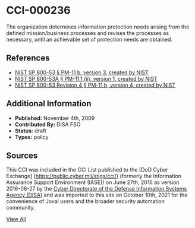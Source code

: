 # CCI-000236

The organization determines information protection needs arising from the defined mission/business processes and revises the processes as necessary, until an achievable set of protection needs are obtained.

## References ##

* [NIST SP 800-53 § PM-11 b, version 3, created by NIST](http://csrc.nist.gov/publications/PubsSPs.html)
* [NIST SP 800-53A § PM-11.1 (ii), version 1, created by NIST](http://csrc.nist.gov/publications/PubsSPs.html)
* [NIST SP 800-53 Revision 4 § PM-11 b, version 4, created by NIST](http://csrc.nist.gov/publications/PubsSPs.html)


## Additional Information ##

* **Published:** November 4th, 2009
* **Contributed By:** DISA FSO
* **Status:** draft
* **Types:** policy

## Sources ##

This CCI was included in the CCI List published to the [DoD Cyber Exchange]
(https://public.cyber.mil/stigs/cci/) (formerly the Information Assurance Support Environment
(IASE)) on June 27th, 2016 as version 2016-06-27 by the [Cyber Directorate of the Defense 
Information Systems Agency (DISA)](https://public.cyber.mil/about-cyber/) and was imported to 
this site on October 10th, 2021 for the convenience of Joval users and the broader security automation community.

[View All](../README.md)
